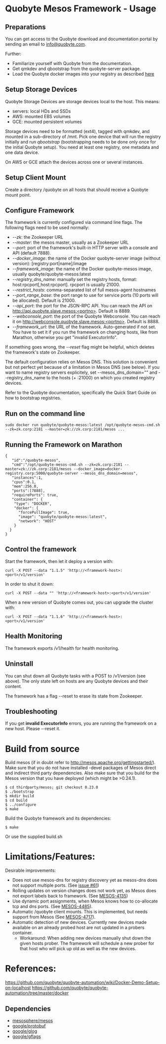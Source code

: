 
Quobyte Mesos Framework - Usage
===============================

Preparations
------------

You can get access to the Quobyte download and documentation portal by sending an email to info@quobyte.com.

Further:

* Familiarize yourself with Quobyte from the documentation. 
* Get qmkdev and qbootstrap from the quobyte-server package. 
* Load the Quobyte docker images into your registry as described [here](https://support.quobyte.com/docs/2/latest/container_setup.html)

Setup Storage Devices
---------------------

Quobyte Storage Devices are storage devices local to the host. This means:

* servers: local HDs and SSDs
* AWS: mounted EBS volumes
* GCE: mounted persistent volumes

Storage devices need to be formatted (ext4), tagged with qmkdev, and mounted in a sub-directory of /mnt.
Pick one device that will run the registry initially and run *qbootstrap* (bootstrapping needs to be done only once for the initial Quobyte setup). You need at least one registry, one metadata and one data device.

On AWS or GCE attach the devices across one or several instances.

Setup Client Mount
------------------

Create a directory /quobyte on all hosts that should receive a Quobyte mount point.

Configure Framework
-------------------

The framework is currently configured via command line flags. The following flags need to be used normally:

* *--zk*: the Zookeeper URL
* *--master*: the mesos master, usually as a Zookeeper URL
* *--port*: port of the framework's built-in HTTP server with a console and API (default 7888).
* *--docker_image*: the name of the Docker quobyte-server image (without version): [registry:port|name]/image
* *--framework_image*: the name of the Docker quobyte-mesos image, usually quobyte/quobyte-mesos:latest 
* *--registry_dns_name*: manually set the registry hosts, format: host:rpcport[,host:rpcport]. rpcport is usually 21000.
* *--restrict_hosts*: comma-separated list of full mesos-agent hostnames
* *--port_range_base*: the port range to use for service ports (10 ports will be allocated). Default is 21000.
* *--api_port*: the port for the JSON-RPC API. You can reach the API on http://api.quobyte.slave.mesos:<portno>. Default is 8889.
* *--webconsole_port*: the port of the Quobyte Webconsole. You can reach it on http://webconsole.quobyte.slave.mesos:<portno>. Default is 8888.
* *--framework_url*: the URL of the framework. Auto-generated if not set. You have to set it if you run the framework on changing hosts, like from Marathon, otherwise you get "invalid ExecutorInfo".

If something goes wrong, the *--reset* flag might be helpful, which deletes the framework's state on Zookeeper.

The default configuration relies on Mesos DNS. This solution is convenient but not perfect yet because of a limitation in Mesos DNS (see below).
If you want to name registry servers explicitely, set --mesos_dns_domain="" and --registry_dns_name to the hosts (+ :21000) on which you created registry devices.

Refer to the Quobyte documentation, specifically the Quick Start Guide on how to bootstrap registries.

Run on the command line
-----------------------

```
sudo docker run quobyte/quobyte-mesos:latest /opt/quobyte-mesos-cmd.sh --zk=zk.corp:2181 --master=zk://zk.corp:2181/mesos ...
```

Running the Framework on Marathon
---------------------------------

```
{
   "id":"/quobyte-mesos",
   "cmd":"/opt/quobyte-mesos-cmd.sh --zk=zk.corp:2181 --master=zk://zk.corp:2181/mesos --docker_image=docker-registry.corp:5000/quobyte-server --mesos_dns_domain=mesos",
   "instances":1,
   "cpus":0.1,
   "mem":256.0,
   "ports":[7888],
   "requirePorts": true,
   "container": {
    "type": "DOCKER",
    "docker": {
      "forcePullImage": true,
      "image": "quobyte/quobyte-mesos:latest",
      "network": "HOST"
    }
  }
}
```



Control the framework
---------------------

Start the framework, then let it deploy a version with:
```
curl -X POST --data "1.1.5" 'http://<framework-host>:<port>/v1/version'
```

In order to shut it down:
```
curl -X POST --data "" 'http://<framework-host>:<port>/v1/version'
```

When a new version of Quobyte comes out, you can upgrade the cluster with:
```
curl -X POST --data "1.1.6" 'http://<framework-host>:<port>/v1/version'
```

Health Monitoring
-----------------

The framework exports /v1/health for health monitoring.


Uninstall
---------

You can shut down all Quobyte tasks with a POST to /v1/version (see above). The only state left on hosts
are any Quobyte devices and their content.

The framework has a flag --reset to erase its state from Zookeeper.


Troubleshooting
---------------

If you get **invalid ExecutorInfo** errors, you are running the framework on a new host. Please --reset it.


Build from source
=================

Build mesos (if in doubt refer to http://mesos.apache.org/gettingstarted/). Make sure that you do not have installed -devel packages of Mesos direct and indirect third party dependencies. Also make sure that you build for the Mesos version that you have deployed (which might be >0.24.1).
```
$ cd thirdparty/mesos; git checkout 0.23.0
$ ./bootstrap
$ mkdir build
$ cd build
$ ../configure
$ make
```

Build the Quobyte framework and its dependencies:
```
$ make
```

Or use the supplied build.sh



Limitations/Features:
====================
Desirable improvements:

* Does not use mesos-dns for registry discovery yet as mesos-dns does not support multiple ports. (See [issue #61](https://github.com/mesosphere/mesos-dns/issues/61))
* Rolling updates on version changes does not work yet, as Mesos does not export labels back to framework. (See [MESOS-4135](https://issues.apache.org/jira/browse/MESOS-4135))
* Use dynamic port assignments, when Mesos knows how to co-allocate tcp and dns ports. (See [MESOS-4485](https://issues.apache.org/jira/browse/MESOS-4485)).
* Automatic /quobyte client mounts. This is implemented, but needs support from Mesos (See [MESOS-4717](https://issues.apache.org/jira/browse/MESOS-4717)).
* Automatic detection of new devices. Currently new devices made available on an already probed host are not updated in a probers container.
  - Workaround: When adding new devices manually shut down the given hosts prober. The framework will schedule a new prober for that host who will pick up old as well as the new devices.

References:
==========

https://github.com/quobyte/quobyte-automation/wiki/Docker-Demo-Setup-on-localhost
https://github.com/quobyte/quobyte-automation/tree/master/docker


Dependencies
-------------

- [mesosphere/mesos](https://github.com/mesosphere/mesos)
- [google/protobuf](https://github.com/google/protobuf)
- [google/glog](https://github.com/google/glog)
- [google/gflags](https://github.com/google/gflags)
